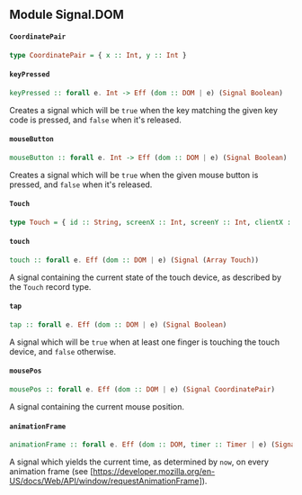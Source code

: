 ## Module Signal.DOM

#### `CoordinatePair`

``` purescript
type CoordinatePair = { x :: Int, y :: Int }
```

#### `keyPressed`

``` purescript
keyPressed :: forall e. Int -> Eff (dom :: DOM | e) (Signal Boolean)
```

Creates a signal which will be `true` when the key matching the given key
code is pressed, and `false` when it's released.

#### `mouseButton`

``` purescript
mouseButton :: forall e. Int -> Eff (dom :: DOM | e) (Signal Boolean)
```

Creates a signal which will be `true` when the given mouse button is
pressed, and `false` when it's released.

#### `Touch`

``` purescript
type Touch = { id :: String, screenX :: Int, screenY :: Int, clientX :: Int, clientY :: Int, pageX :: Int, pageY :: Int, radiusX :: Int, radiusY :: Int, rotationAngle :: Number, force :: Number }
```

#### `touch`

``` purescript
touch :: forall e. Eff (dom :: DOM | e) (Signal (Array Touch))
```

A signal containing the current state of the touch device, as described by
the `Touch` record type.

#### `tap`

``` purescript
tap :: forall e. Eff (dom :: DOM | e) (Signal Boolean)
```

A signal which will be `true` when at least one finger is touching the
touch device, and `false` otherwise.

#### `mousePos`

``` purescript
mousePos :: forall e. Eff (dom :: DOM | e) (Signal CoordinatePair)
```

A signal containing the current mouse position.

#### `animationFrame`

``` purescript
animationFrame :: forall e. Eff (dom :: DOM, timer :: Timer | e) (Signal Time)
```

A signal which yields the current time, as determined by `now`, on every
animation frame (see [https://developer.mozilla.org/en-US/docs/Web/API/window/requestAnimationFrame]).


